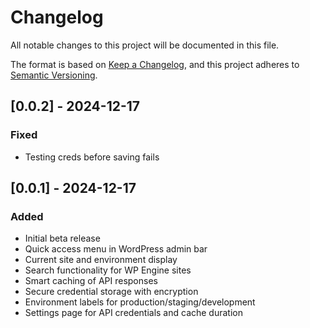 # Changelog
All notable changes to this project will be documented in this file.

The format is based on [Keep a Changelog](https://keepachangelog.com/en/1.0.0/),
and this project adheres to [Semantic Versioning](https://semver.org/spec/v2.0.0.html).

## [0.0.2] - 2024-12-17
### Fixed
- Testing creds before saving fails

## [0.0.1] - 2024-12-17
### Added
- Initial beta release
- Quick access menu in WordPress admin bar
- Current site and environment display
- Search functionality for WP Engine sites
- Smart caching of API responses
- Secure credential storage with encryption
- Environment labels for production/staging/development
- Settings page for API credentials and cache duration
